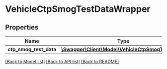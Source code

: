 # VehicleCtpSmogTestDataWrapper

## Properties
Name | Type | Description | Notes
------------ | ------------- | ------------- | -------------
**ctp_smog_test_data** | [**\Swagger\Client\Model\VehicleCtpSmogTestData[]**](VehicleCtpSmogTestData.md) |  | [optional] 

[[Back to Model list]](../README.md#documentation-for-models) [[Back to API list]](../README.md#documentation-for-api-endpoints) [[Back to README]](../README.md)


